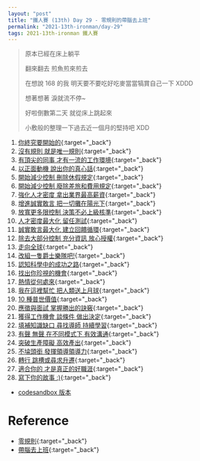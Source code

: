 ```yaml
---
layout: "post"
title: "鐵人賽 (13th) Day 29 - 零規則的帶腦去上班"
permalink: "2021-13th-ironman/day-29"
tags: 2021-13th-ironman 鐵人賽
---
```


> 原本已經在床上躺平
>
> 翻來翻去 煎魚煎來煎去
>
> 在想說 168 的我 明天要不要吃好吃麥當當犒賞自己一下 XDDD
>
> 想著想著 淚就流不停~
>
> 好啦倒數第二天 就從床上跳起來 
>
> 小敷般的整理一下過去近一個月的堅持吧 XDD


1. [你終究要開始的](https://yuting3656.github.io/yutingblog/2021-13th-ironman/day-01){:target="\_back"}
2. [沒有規則 就是唯一規則](https://yuting3656.github.io/yutingblog/2021-13th-ironman/day-02){:target="\_back"}
3. [有頂尖的同事 才有一流的工作環境](https://yuting3656.github.io/yutingblog/2021-13th-ironman/day-03){:target="\_back"}
4. [以正面動機 說出你的真心話](https://yuting3656.github.io/yutingblog/2021-13th-ironman/day-04){:target="\_back"}
5. [開始減少控制 刪除休假規定](https://yuting3656.github.io/yutingblog/2021-13th-ironman/day-05){:target="\_back"}
6. [開始減少控制 廢除差旅和費用規定](https://yuting3656.github.io/yutingblog/2021-13th-ironman/day-06){:target="\_back"}
7. [強化人才密度 拿出業界最高薪資](https://yuting3656.github.io/yutingblog/2021-13th-ironman/day-07){:target="\_back"}
8. [增進誠實敢言 把一切攤在陽光下](https://yuting3656.github.io/yutingblog/2021-13th-ironman/day-08){:target="\_back"}
9. [放寬更多限控制 決策不必上級核準](https://yuting3656.github.io/yutingblog/2021-13th-ironman/day-09){:target="\_back"}
10. [人才密度最大化 留任測試](https://yuting3656.github.io/yutingblog/2021-13th-ironman/day-10){:target="\_back"}
11. [誠實敢言最大化 建立回饋循環](https://yuting3656.github.io/yutingblog/2021-13th-ironman/day-11){:target="\_back"}
12. [除去大部分控制 充分資訊 放心授權](https://yuting3656.github.io/yutingblog/2021-13th-ironman/day-12){:target="\_back"}
13. [走向全球](https://yuting3656.github.io/yutingblog/2021-13th-ironman/day-13){:target="\_back"}
14. [改組一隻爵士樂隊吧!](https://yuting3656.github.io/yutingblog/2021-13th-ironman/day-14){:target="\_back"}
15. [認知科學中的成功之路](https://yuting3656.github.io/yutingblog/2021-13th-ironman/day-15){:target="\_back"}
16. [找出你珍視的機會](https://yuting3656.github.io/yutingblog/2021-13th-ironman/day-16){:target="\_back"}
17. [熱情從何處來](https://yuting3656.github.io/yutingblog/2021-13th-ironman/day-17){:target="\_back"}
18. [我在這裡幫忙 把人類送上月球](https://yuting3656.github.io/yutingblog/2021-13th-ironman/day-18){:target="\_back"}
19. [10 種普世價值](https://yuting3656.github.io/yutingblog/2021-13th-ironman/day-19){:target="\_back"}
20. [應徵與面試 掌握勝出的訣竅](https://yuting3656.github.io/yutingblog/2021-13th-ironman/day-20){:target="\_back"}
21. [獲得工作機會 談條件 做出決定](https://yuting3656.github.io/yutingblog/2021-13th-ironman/day-21){:target="\_back"}
22. [填補知識缺口 尋找導師 持續學習](https://yuting3656.github.io/yutingblog/2021-13th-ironman/day-22){:target="\_back"}
23. [有聲 無聲 在不同模式下 有效溝通](https://yuting3656.github.io/yutingblog/2021-13th-ironman/day-23){:target="\_back"}
24. [突破生產障礙 高效產出](https://yuting3656.github.io/yutingblog/2021-13th-ironman/day-24){:target="\_back"}
25. [不埨頭銜 發揮領導領導力](https://yuting3656.github.io/yutingblog/2021-13th-ironman/day-25){:target="\_back"}
26. [轉行 跳槽或尋求升遷](https://yuting3656.github.io/yutingblog/2021-13th-ironman/day-26){:target="\_back"}
27. [適合你的 才是真正的好職涯](https://yuting3656.github.io/yutingblog/2021-13th-ironman/day-27){:target="\_back"}
28. [寫下你的故事 :)](https://yuting3656.github.io/yutingblog/2021-13th-ironman/day-28){:target="\_back"}

- [codesandbox 版本](https://i2o2w.csb.app/)

# Reference

- [零規則](https://www.books.com.tw/products/0010873975?sloc=main){:target="\_back"}
- [帶腦去上班](https://www.books.com.tw/products/0010874379?sloc=main){:target="\_back"}
